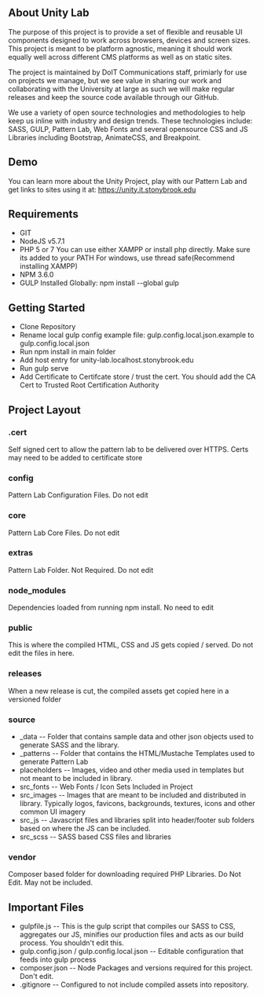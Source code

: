 ## About Unity Lab
The purpose of this project is to provide a set of flexible and reusable UI components designed to work across browsers, devices and screen sizes. This project is meant to be platform agnostic, meaning it should work equally well across different CMS platforms as well as on static sites.

The project is maintained by DoIT Communications staff, primiarly for use on projects we manage, but we see value in sharing our work and collaborating with the University at large as such we will make regular releases and keep the source code available through our GitHub.

We use a variety of open source technologies and methodologies to help keep us inline with industry and design trends. These technologies include: SASS, GULP, Pattern Lab, Web Fonts and several opensource CSS and JS Libraries including Bootstrap, AnimateCSS, and Breakpoint.

## Demo
You can learn more about the Unity Project, play with our Pattern Lab and get links to sites using it at: https://unity.it.stonybrook.edu

## Requirements

* GIT
* NodeJS v5.7.1
* PHP 5 or 7 You can use either XAMPP or install php directly. Make sure its added to your PATH For windows, use thread safe(Recommend installing XAMPP)
* NPM 3.6.0
* GULP Installed Globally: npm install --global gulp

## Getting Started

* Clone Repository
* Rename local gulp config example file: gulp.config.local.json.example to gulp.config.local.json
* Run npm install in main folder
* Add host entry for unity-lab.localhost.stonybrook.edu
* Run gulp serve
* Add Certificate to Certifcate store / trust the cert.  You should add the CA Cert to Trusted Root Certification Authority



## Project Layout

### .cert
Self signed cert to allow the pattern lab to be delivered over HTTPS. Certs may need to be added to certificate store
### config
Pattern Lab Configuration Files. Do not edit
### core
Pattern Lab Core Files. Do not edit
### extras
Pattern Lab Folder. Not Required. Do not edit
### node_modules
Dependencies loaded from running npm install. No need to edit
### public
This is where the compiled HTML, CSS and JS gets copied / served. Do not edit the files in here.
### releases
When a new release is cut, the compiled assets get copied here in a versioned folder
### source
* \_data -- Folder that contains sample data and other json objects used to generate SASS and the library.
* \_patterns -- Folder that contains the HTML/Mustache Templates used to generate Pattern Lab
* placeholders -- Images, video and other media used in templates but not meant to be included in library.
* src_fonts -- Web Fonts / Icon Sets Included in Project
* src_images -- Images that are meant to be included and distributed in library. Typically logos, favicons, backgrounds, textures, icons and other common UI imagery
* src_js -- Javascript files and libraries split into header/footer sub folders based on where the JS can be included.
* src_scss -- SASS based CSS files and libraries
### vendor
Composer based folder for downloading required PHP Libraries. Do Not Edit. May not be included.

## Important Files

* gulpfile.js -- This is the gulp script that compiles our SASS to CSS, aggregates our JS, minifies our production files and acts as our build process. You shouldn't edit this.
* gulp.config.json / gulp.config.local.json -- Editable configuration that feeds into gulp process
* composer.json -- Node Packages and versions required for this project. Don't edit.
* .gitignore -- Configured to not include compiled assets into repository.
